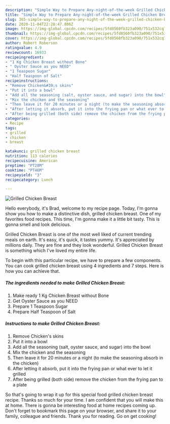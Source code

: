 ```yaml
---
description: "Simple Way to Prepare Any-night-of-the-week Grilled Chicken Breast"
title: "Simple Way to Prepare Any-night-of-the-week Grilled Chicken Breast"
slug: 365-simple-way-to-prepare-any-night-of-the-week-grilled-chicken-breast
date: 2020-11-04T22:28:47.806Z
image: https://img-global.cpcdn.com/recipes/5fd8560fb323a090/751x532cq70/grilled-chicken-breast-recipe-main-photo.jpg
thumbnail: https://img-global.cpcdn.com/recipes/5fd8560fb323a090/751x532cq70/grilled-chicken-breast-recipe-main-photo.jpg
cover: https://img-global.cpcdn.com/recipes/5fd8560fb323a090/751x532cq70/grilled-chicken-breast-recipe-main-photo.jpg
author: Robert Roberson
ratingvalue: 4.9
reviewcount: 16933
recipeingredient:
- "1 Kg Chicken Breast without Bone"
- " Oyster Sauce as you NEED"
- "1 Teaspoon Sugar"
- "Half Teaspoon of Salt"
recipeinstructions:
- "Remove Chicken&#39;s skins"
- "Put it into a bowl"
- "Add all the seasoning (salt, oyster sauce, and sugar) into the bowl"
- "Mix the chicken and the seasoning"
- "Then leave it for 20 minutes or a night (to make the seasoning absorb in the chicken)"
- "After letting it absorb, put it into the frying pan or what ever to let it grilled"
- "After being grilled (both side) remove the chicken from the frying pan to a plate"
categories:
- Recipe
tags:
- grilled
- chicken
- breast

katakunci: grilled chicken breast 
nutrition: 113 calories
recipecuisine: American
preptime: "PT28M"
cooktime: "PT46M"
recipeyield: "3"
recipecategory: Lunch

---
```



![Grilled Chicken Breast](https://img-global.cpcdn.com/recipes/5fd8560fb323a090/751x532cq70/grilled-chicken-breast-recipe-main-photo.jpg)

Hello everybody, it's Brad, welcome to my recipe page. Today, I'm gonna show you how to make a distinctive dish, grilled chicken breast. One of my favorites food recipes. This time, I'm gonna make it a little bit tasty. This is gonna smell and look delicious.

Grilled Chicken Breast is one of the most well liked of current trending meals on earth. It's easy, it's quick, it tastes yummy. It's appreciated by millions daily. They are fine and they look wonderful. Grilled Chicken Breast is something which I've loved my entire life.




To begin with this particular recipe, we have to prepare a few components. You can cook grilled chicken breast using 4 ingredients and 7 steps. Here is how you can achieve that.

<!--inarticleads1-->

##### The ingredients needed to make Grilled Chicken Breast:

1. Make ready 1 Kg Chicken Breast without Bone
1. Get  Oyster Sauce as you NEED
1. Prepare 1 Teaspoon Sugar
1. Prepare Half Teaspoon of Salt




<!--inarticleads2-->

##### Instructions to make Grilled Chicken Breast:

1. Remove Chicken&#39;s skins
1. Put it into a bowl
1. Add all the seasoning (salt, oyster sauce, and sugar) into the bowl
1. Mix the chicken and the seasoning
1. Then leave it for 20 minutes or a night (to make the seasoning absorb in the chicken)
1. After letting it absorb, put it into the frying pan or what ever to let it grilled
1. After being grilled (both side) remove the chicken from the frying pan to a plate




So that's going to wrap it up for this special food grilled chicken breast recipe. Thanks so much for your time. I am confident that you will make this at home. There is gonna be interesting food at home recipes coming up. Don't forget to bookmark this page on your browser, and share it to your family, colleague and friends. Thank you for reading. Go on get cooking!

